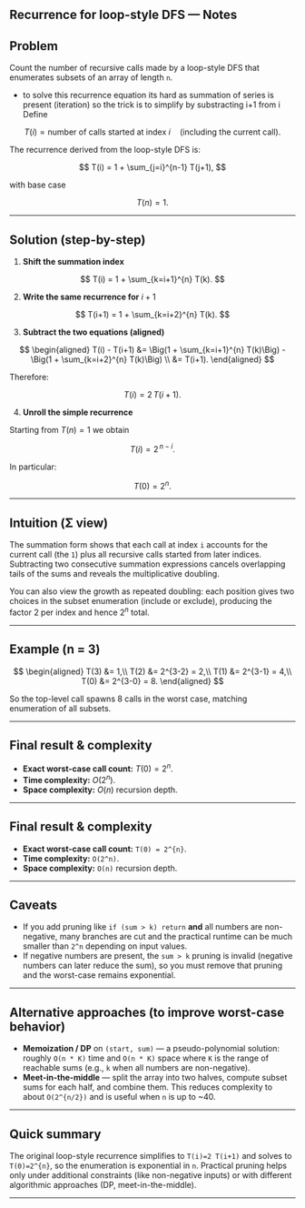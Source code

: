 ## Recurrence for loop-style DFS — Notes

## Problem

Count the number of recursive calls made by a loop-style DFS that enumerates subsets of an array of length `n`.

- to solve this recurrence equation its hard as summation of series is present (iteration) so the trick is to simplify by substracting i+1 from i
  Define

$$
T(i) = \text{number of calls started at index } i \quad(\text{including the current call}).
$$

The recurrence derived from the loop-style DFS is:

$$
T(i) = 1 + \sum_{j=i}^{n-1} T(j+1),
$$

with base case

$$
T(n) = 1.
$$

---

## Solution (step-by-step)

1. **Shift the summation index**

$$
T(i) = 1 + \sum_{k=i+1}^{n} T(k).
$$

2. **Write the same recurrence for** $i+1$

$$
T(i+1) = 1 + \sum_{k=i+2}^{n} T(k).
$$

3. **Subtract the two equations (aligned)**

$$
\begin{aligned}
T(i) - T(i+1) &= \Big(1 + \sum_{k=i+1}^{n} T(k)\Big) - \Big(1 + \sum_{k=i+2}^{n} T(k)\Big) \\
&= T(i+1).
\end{aligned}
$$

Therefore:

$$
T(i) = 2\,T(i+1).
$$

4. **Unroll the simple recurrence**

Starting from $T(n)=1$ we obtain

$$
T(i) = 2^{\,n-i}.
$$

In particular:

$$
T(0) = 2^{n}.
$$

---

## Intuition (Σ view)

The summation form shows that each call at index `i` accounts for the current call (the `1`) plus all recursive calls started from later indices. Subtracting two consecutive summation expressions cancels overlapping tails of the sums and reveals the multiplicative doubling.

You can also view the growth as repeated doubling: each position gives two choices in the subset enumeration (include or exclude), producing the factor $2$ per index and hence $2^{n}$ total.

---

## Example (n = 3)

$$
\begin{aligned}
T(3) &= 1,\\
T(2) &= 2^{3-2} = 2,\\
T(1) &= 2^{3-1} = 4,\\
T(0) &= 2^{3-0} = 8.
\end{aligned}
$$

So the top-level call spawns 8 calls in the worst case, matching enumeration of all subsets.

---

## Final result & complexity

- **Exact worst-case call count:** $T(0) = 2^{n}$.
- **Time complexity:** $O(2^{n})$.
- **Space complexity:** $O(n)$ recursion depth.

---

## Final result & complexity

- **Exact worst-case call count:** `T(0) = 2^{n}`.
- **Time complexity:** `O(2^n)`.
- **Space complexity:** `O(n)` recursion depth.

---

## Caveats

- If you add pruning like `if (sum > k) return` **and** all numbers are non-negative, many branches are cut and the practical runtime can be much smaller than `2^n` depending on input values.
- If negative numbers are present, the `sum > k` pruning is invalid (negative numbers can later reduce the sum), so you must remove that pruning and the worst-case remains exponential.

---

## Alternative approaches (to improve worst-case behavior)

- **Memoization / DP** on `(start, sum)` — a pseudo-polynomial solution: roughly `O(n * K)` time and `O(n * K)` space where `K` is the range of reachable sums (e.g., `k` when all numbers are non-negative).
- **Meet-in-the-middle** — split the array into two halves, compute subset sums for each half, and combine them. This reduces complexity to about `O(2^{n/2})` and is useful when `n` is up to \~40.

---

## Quick summary

The original loop-style recurrence simplifies to `T(i)=2 T(i+1)` and solves to `T(0)=2^{n}`, so the enumeration is exponential in `n`. Practical pruning helps only under additional constraints (like non-negative inputs) or with different algorithmic approaches (DP, meet-in-the-middle).

---
